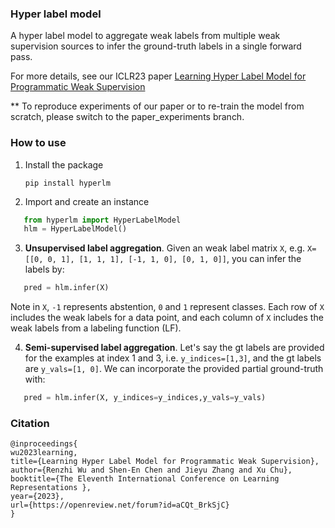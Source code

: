 ### Hyper label model
A hyper label model to aggregate weak labels from multiple weak supervision sources to infer the ground-truth labels in a single forward pass.

For more details, see our ICLR23 paper [Learning Hyper Label Model for Programmatic Weak Supervision](https://arxiv.org/abs/2207.13545)

** To reproduce experiments of our paper or to re-train the model from scratch, please switch to the paper_experiments branch.

### How to use
1. Install the package
   
    `pip install hyperlm`

2. Import and create an instance

```python
   from hyperlm import HyperLabelModel
   hlm = HyperLabelModel()
```
3. **Unsupervised label aggregation**. Given an weak label matrix `X`, e.g. `X=[[0, 0, 1],
                  [1, 1, 1],
                  [-1, 1, 0],
                  [0, 1, 0]]`, you can infer the labels by:
```python
   pred = hlm.infer(X)
```
Note in `X`, `-1` represents abstention,  `0` and `1` represent classes. Each row of `X` includes the weak labels for a data point, and each column of `X` includes the weak labels from a labeling function (LF).

4. **Semi-supervised label aggregation**. Let's say the gt labels are provided for the examples at index 1 and 3, i.e. `y_indices=[1,3]`, and the gt labels are `y_vals=[1, 0]`. We can incorporate the provided partial ground-truth with:

```python
   pred = hlm.infer(X, y_indices=y_indices,y_vals=y_vals)
```

### Citation
```
@inproceedings{
wu2023learning,
title={Learning Hyper Label Model for Programmatic Weak Supervision},
author={Renzhi Wu and Shen-En Chen and Jieyu Zhang and Xu Chu},
booktitle={The Eleventh International Conference on Learning Representations },
year={2023},
url={https://openreview.net/forum?id=aCQt_BrkSjC}
}
```
